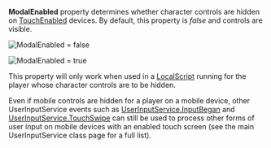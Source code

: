 **ModalEnabled** property determines whether character controls are hidden on [TouchEnabled](https://developer.roblox.com/en-us/api-reference/property/UserInputService/TouchEnabled) devices. By default, this property is _false_ and controls are visible.

![ModalEnabled = false](https://developer.roblox.com/assets/blt0785000a560d8788/UISModalEnabledFalse.png)

![ModalEnabled = true](https://developer.roblox.com/assets/bltb592006955fd388d/UISModalEnabledTrue.png)

This property will only work when used in a [LocalScript](https://developer.roblox.com/en-us/api-reference/class/LocalScript) running for the player whose character controls are to be hidden.

Even if mobile controls are hidden for a player on a mobile device, other UserInputService events such as [UserInputService.InputBegan](https://developer.roblox.com/en-us/api-reference/event/UserInputService/InputBegan) and [UserInputService.TouchSwipe](https://developer.roblox.com/en-us/api-reference/event/UserInputService/TouchSwipe) can still be used to process other forms of user input on mobile devices with an enabled touch screen (see the main UserInputService class page for a full list).